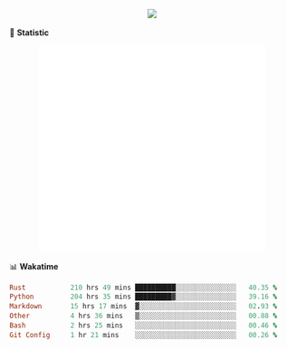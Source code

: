 <!-- https://github.com/DenverCoder1/readme-typing-svg -->
<p align="center">
<img src="https://readme-typing-svg.demolab.com?font=Orbitron&size=25&pause=1000&center=true&vCenter=true&random=false&width=600&lines=Welcome+to+my+GitHub+profile+page!" />


🌟 **Statistic**

<p align="center">
  <img width="400" align="top" src="https://github.com/fllesser/fllesser/blob/main/left.svg" />
  <img width="400" align="top" src="https://github.com/fllesser/fllesser/blob/main/right.svg" />
</p>


📊 **Wakatime**

<!--START_SECTION:waka-->

```ruby
Rust           210 hrs 49 mins ██████████░░░░░░░░░░░░░░░   40.35 %
Python         204 hrs 35 mins █████████▓░░░░░░░░░░░░░░░   39.16 %
Markdown       15 hrs 17 mins  ▓░░░░░░░░░░░░░░░░░░░░░░░░   02.93 %
Other          4 hrs 36 mins   ▒░░░░░░░░░░░░░░░░░░░░░░░░   00.88 %
Bash           2 hrs 25 mins   ░░░░░░░░░░░░░░░░░░░░░░░░░   00.46 %
Git Config     1 hr 21 mins    ░░░░░░░░░░░░░░░░░░░░░░░░░   00.26 %
```

<!--END_SECTION:waka-->

